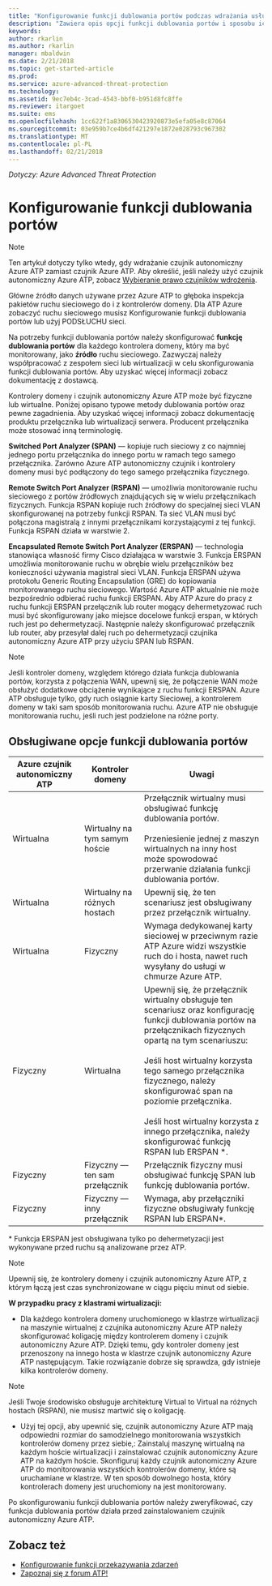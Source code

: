 ```yaml
---
title: "Konfigurowanie funkcji dublowania portów podczas wdrażania usługi Azure Advanced Threat Protection | Dokumentacja firmy Microsoft"
description: "Zawiera opis opcji funkcji dublowania portów i sposobu ich konfigurowana na potrzeby Azure ATP"
keywords: 
author: rkarlin
ms.author: rkarlin
manager: mbaldwin
ms.date: 2/21/2018
ms.topic: get-started-article
ms.prod: 
ms.service: azure-advanced-threat-protection
ms.technology: 
ms.assetid: 9ec7eb4c-3cad-4543-bbf0-b951d8fc8ffe
ms.reviewer: itargoet
ms.suite: ems
ms.openlocfilehash: 1cc622f1a8306530423920873e5efa05e8c87064
ms.sourcegitcommit: 03e959b7ce4b6df421297e1872e028793c967302
ms.translationtype: MT
ms.contentlocale: pl-PL
ms.lasthandoff: 02/21/2018
---
```

*Dotyczy: Azure Advanced Threat Protection*



# <a name="configure-port-mirroring"></a>Konfigurowanie funkcji dublowania portów
> [!NOTE] 
> Ten artykuł dotyczy tylko wtedy, gdy wdrażanie czujnik autonomiczny Azure ATP zamiast czujnik Azure ATP. Aby określić, jeśli należy użyć czujnik autonomiczny Azure ATP, zobacz [Wybieranie prawo czujników wdrożenia](atp-capacity-planning.md#choosing-the-right-sensor-type-for-your-deployment).
 
Główne źródło danych używane przez Azure ATP to głęboka inspekcja pakietów ruchu sieciowego do i z kontrolerów domeny. Dla ATP Azure zobaczyć ruchu sieciowego musisz Konfigurowanie funkcji dublowania portów lub użyj PODSŁUCHU sieci.

Na potrzeby funkcji dublowania portów należy skonfigurować **funkcję dublowania portów** dla każdego kontrolera domeny, który ma być monitorowany, jako **źródło** ruchu sieciowego. Zazwyczaj należy współpracować z zespołem sieci lub wirtualizacji w celu skonfigurowania funkcji dublowania portów.
Aby uzyskać więcej informacji zobacz dokumentację z dostawcą.

Kontrolery domeny i czujnik autonomiczny Azure ATP może być fizyczne lub wirtualne. Poniżej opisano typowe metody dublowania portów oraz pewne zagadnienia. Aby uzyskać więcej informacji zobacz dokumentację produktu przełącznika lub wirtualizacji serwera. Producent przełącznika może stosować inną terminologię.

**Switched Port Analyzer (SPAN)** — kopiuje ruch sieciowy z co najmniej jednego portu przełącznika do innego portu w ramach tego samego przełącznika. Zarówno Azure ATP autonomiczny czujnik i kontrolery domeny musi być podłączony do tego samego przełącznika fizycznego.

**Remote Switch Port Analyzer (RSPAN)** — umożliwia monitorowanie ruchu sieciowego z portów źródłowych znajdujących się w wielu przełącznikach fizycznych. Funkcja RSPAN kopiuje ruch źródłowy do specjalnej sieci VLAN skonfigurowanej na potrzeby funkcji RSPAN. Ta sieć VLAN musi być połączona magistralą z innymi przełącznikami korzystającymi z tej funkcji. Funkcja RSPAN działa w warstwie 2.

**Encapsulated Remote Switch Port Analyzer (ERSPAN)** — technologia stanowiąca własność firmy Cisco działająca w warstwie 3. Funkcja ERSPAN umożliwia monitorowanie ruchu w obrębie wielu przełączników bez konieczności używania magistral sieci VLAN. Funkcja ERSPAN używa protokołu Generic Routing Encapsulation (GRE) do kopiowania monitorowanego ruchu sieciowego. Wartość Azure ATP aktualnie nie może bezpośrednio odbierać ruchu funkcji ERSPAN. Aby ATP Azure do pracy z ruchu funkcji ERSPAN przełącznik lub router mogący dehermetyzować ruch musi być skonfigurowany jako miejsce docelowe funkcji erspan, w których ruch jest po dehermetyzacji. Następnie należy skonfigurować przełącznik lub router, aby przesyłał dalej ruch po dehermetyzacji czujnika autonomiczny Azure ATP przy użyciu SPAN lub RSPAN.

> [!NOTE]
> Jeśli kontroler domeny, względem którego działa funkcja dublowania portów, korzysta z połączenia WAN, upewnij się, że połączenie WAN może obsłużyć dodatkowe obciążenie wynikające z ruchu funkcji ERSPAN.
> Azure ATP obsługuje tylko, gdy ruch osiągnie karty Sieciowej, a kontrolerem domeny w taki sam sposób monitorowania ruchu. Azure ATP nie obsługuje monitorowania ruchu, jeśli ruch jest podzielone na różne porty.

## <a name="supported-port-mirroring-options"></a>Obsługiwane opcje funkcji dublowania portów

|Azure czujnik autonomiczny ATP|Kontroler domeny|Uwagi|
|---------------|---------------------|------------------|
|Wirtualna|Wirtualny na tym samym hoście|Przełącznik wirtualny musi obsługiwać funkcję dublowania portów.<br /><br />Przeniesienie jednej z maszyn wirtualnych na inny host może spowodować przerwanie działania funkcji dublowania portów.|
|Wirtualna|Wirtualny na różnych hostach|Upewnij się, że ten scenariusz jest obsługiwany przez przełącznik wirtualny.|
|Wirtualna|Fizyczny|Wymaga dedykowanej karty sieciowej w przeciwnym razie ATP Azure widzi wszystkie ruch do i hosta, nawet ruch wysyłany do usługi w chmurze Azure ATP.|
|Fizyczny|Wirtualna|Upewnij się, że przełącznik wirtualny obsługuje ten scenariusz oraz konfigurację funkcji dublowania portów na przełącznikach fizycznych opartą na tym scenariuszu:<br /><br />Jeśli host wirtualny korzysta tego samego przełącznika fizycznego, należy skonfigurować span na poziomie przełącznika.<br /><br />Jeśli host wirtualny korzysta z innego przełącznika, należy skonfigurować funkcję RSPAN lub ERSPAN &#42;.|
|Fizyczny|Fizyczny — ten sam przełącznik|Przełącznik fizyczny musi obsługiwać funkcję SPAN lub funkcję dublowania portów.|
|Fizyczny|Fizyczny — inny przełącznik|Wymaga, aby przełączniki fizyczne obsługiwały funkcję RSPAN lub ERSPAN&#42;.|
&#42; Funkcja ERSPAN jest obsługiwana tylko po dehermetyzacji jest wykonywane przed ruchu są analizowane przez ATP.

> [!NOTE]
> Upewnij się, że kontrolery domeny i czujnik autonomiczny Azure ATP, z którym łączą jest czas synchronizowane w ciągu pięciu minut od siebie.

**W przypadku pracy z klastrami wirtualizacji:**

-   Dla każdego kontrolera domeny uruchomionego w klastrze wirtualizacji na maszynie wirtualnej z czujnika autonomiczny Azure ATP należy skonfigurować koligację między kontrolerem domeny i czujnik autonomiczny Azure ATP. Dzięki temu, gdy kontroler domeny jest przenoszony na innego hosta w klastrze czujnik autonomiczny Azure ATP następującym. Takie rozwiązanie dobrze się sprawdza, gdy istnieje kilka kontrolerów domeny.

 > [!NOTE]
 > Jeśli Twoje środowisko obsługuje architekturę Virtual to Virtual na różnych hostach (RSPAN), nie musisz martwić się o koligację.
 
-   Użyj tej opcji, aby upewnić się, czujnik autonomiczny Azure ATP mają odpowiedni rozmiar do samodzielnego monitorowania wszystkich kontrolerów domeny przez siebie,: Zainstaluj maszynę wirtualną na każdym hoście wirtualizacji i zainstalować czujnik autonomiczny Azure ATP na każdym hoście. Skonfiguruj każdy czujnik autonomiczny Azure ATP do monitorowania wszystkich kontrolerów domeny, które są uruchamiane w klastrze. W ten sposób dowolnego hosta, który kontrolerach domeny jest uruchomiony na jest monitorowany.

Po skonfigurowaniu funkcji dublowania portów należy zweryfikować, czy funkcja dublowania portów działa przed zainstalowaniem czujnik autonomiczny Azure ATP.

## <a name="see-also"></a>Zobacz też
- [Konfigurowanie funkcji przekazywania zdarzeń](configure-event-forwarding.md)
- [Zapoznaj się z forum ATP!](https://aka.ms/azureatpcommunity)